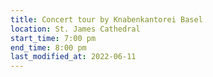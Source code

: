 ```yaml
---
title: Concert tour by Knabenkantorei Basel
location: St. James Cathedral
start_time: 7:00 pm
end_time: 8:00 pm
last_modified_at: 2022-06-11
---
```


